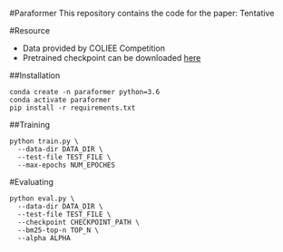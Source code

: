 #Paraformer
This repository contains the code for the paper: Tentative

#Resource


*   Data provided by COLIEE Competition
*   Pretrained checkpoint can be downloaded [here](https://github.com/nguyenthanhasia/paraformer/releases/download/0.2/Paraformer.ckpt)


##Installation


```
conda create -n paraformer python=3.6
conda activate paraformer
pip install -r requirements.txt
```

##Training

```
python train.py \
  --data-dir DATA_DIR \
  --test-file TEST_FILE \
  --max-epochs NUM_EPOCHES
```

#Evaluating

```
python eval.py \
  --data-dir DATA_DIR \
  --test-file TEST_FILE \
  --checkpoint CHECKPOINT_PATH \
  --bm25-top-n TOP_N \
  --alpha ALPHA
```
